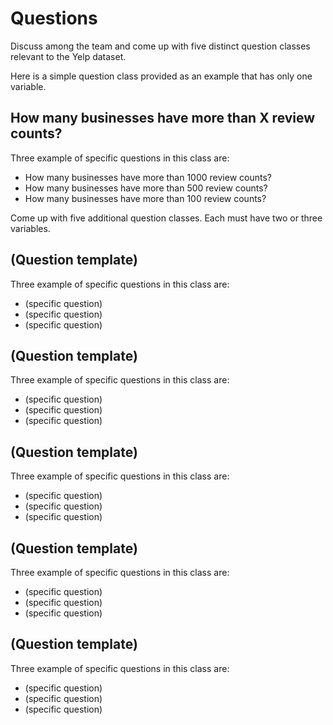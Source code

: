 # Questions

Discuss among the team and come up with five distinct question classes
relevant to the Yelp dataset.

Here is a simple question class provided as an example that has only one
variable.

## How many businesses have more than X review counts?
Three example of specific questions in this class are:
* How many businesses have more than 1000 review counts?
* How many businesses have more than 500 review counts?
* How many businesses have more than 100 review counts?

Come up with five additional question classes. Each must have two or three
variables.

## (Question template)
Three example of specific questions in this class are:
* (specific question)
* (specific question)
* (specific question)

## (Question template)
Three example of specific questions in this class are:
* (specific question)
* (specific question)
* (specific question)

## (Question template)
Three example of specific questions in this class are:
* (specific question)
* (specific question)
* (specific question)

## (Question template)
Three example of specific questions in this class are:
* (specific question)
* (specific question)
* (specific question)

## (Question template)
Three example of specific questions in this class are:
* (specific question)
* (specific question)
* (specific question)
